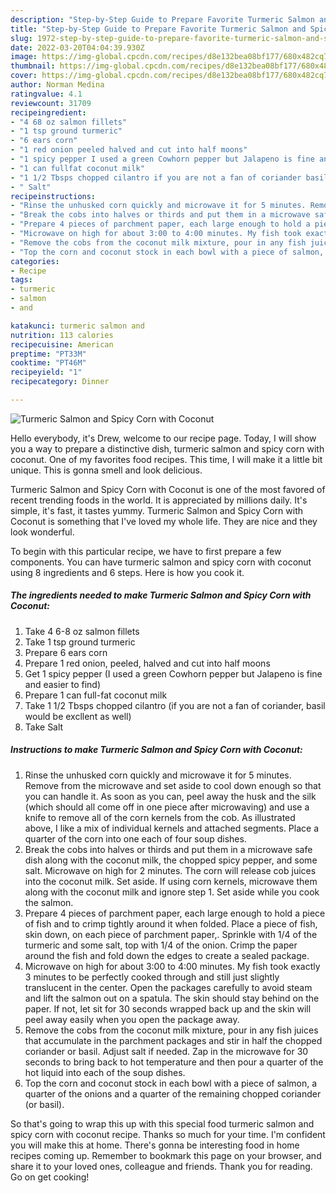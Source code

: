 ```yaml
---
description: "Step-by-Step Guide to Prepare Favorite Turmeric Salmon and Spicy Corn with Coconut"
title: "Step-by-Step Guide to Prepare Favorite Turmeric Salmon and Spicy Corn with Coconut"
slug: 1972-step-by-step-guide-to-prepare-favorite-turmeric-salmon-and-spicy-corn-with-coconut
date: 2022-03-20T04:04:39.930Z
image: https://img-global.cpcdn.com/recipes/d8e132bea08bf177/680x482cq70/turmeric-salmon-and-spicy-corn-with-coconut-recipe-main-photo.jpg
thumbnail: https://img-global.cpcdn.com/recipes/d8e132bea08bf177/680x482cq70/turmeric-salmon-and-spicy-corn-with-coconut-recipe-main-photo.jpg
cover: https://img-global.cpcdn.com/recipes/d8e132bea08bf177/680x482cq70/turmeric-salmon-and-spicy-corn-with-coconut-recipe-main-photo.jpg
author: Norman Medina
ratingvalue: 4.1
reviewcount: 31709
recipeingredient:
- "4 68 oz salmon fillets"
- "1 tsp ground turmeric"
- "6 ears corn"
- "1 red onion peeled halved and cut into half moons"
- "1 spicy pepper I used a green Cowhorn pepper but Jalapeno is fine and easier to find"
- "1 can fullfat coconut milk"
- "1 1/2 Tbsps chopped cilantro if you are not a fan of coriander basil would be excllent as well"
- " Salt"
recipeinstructions:
- "Rinse the unhusked corn quickly and microwave it for 5 minutes. Remove from the microwave and set aside to cool down enough so that you can handle it. As soon as you can, peel away the husk and the silk (which should all come off in one piece after microwaving) and use a knife to remove all of the corn kernels from the cob. As illustrated above, I like a mix of individual kernels and attached segments. Place a quarter of the corn into one each of four soup dishes."
- "Break the cobs into halves or thirds and put them in a microwave safe dish along with the coconut milk, the chopped spicy pepper, and some salt. Microwave on high for 2 minutes. The corn will release cob juices into the coconut milk. Set aside. If using corn kernels, microwave them along with the coconut milk and ignore step 1. Set aside while you cook the salmon."
- "Prepare 4 pieces of parchment paper, each large enough to hold a piece of fish and to crimp tightly around it when folded. Place a piece of fish, skin down, on each piece of parchment paper,. Sprinkle with 1/4 of the turmeric and some salt, top with 1/4 of the onion. Crimp the paper around the fish and fold down the edges to create a sealed package."
- "Microwave on high for about 3:00 to 4:00 minutes. My fish took exactly 3 minutes to be perfectly cooked through and still just slightly translucent in the center. Open the packages carefully to avoid steam and lift the salmon out on a spatula. The skin should stay behind on the paper. If not, let sit for 30 seconds wrapped back up and the skin will peel away easily when you open the package away."
- "Remove the cobs from the coconut milk mixture, pour in any fish juices that accumulate in the parchment packages and stir in half the chopped coriander or basil. Adjust salt if needed. Zap in the microwave for 30 seconds to bring back to hot temperature and then pour a quarter of the hot liquid into each of the soup dishes."
- "Top the corn and coconut stock in each bowl with a piece of salmon, a quarter of the onions and a quarter of the remaining chopped coriander (or basil)."
categories:
- Recipe
tags:
- turmeric
- salmon
- and

katakunci: turmeric salmon and 
nutrition: 113 calories
recipecuisine: American
preptime: "PT33M"
cooktime: "PT46M"
recipeyield: "1"
recipecategory: Dinner

---
```



![Turmeric Salmon and Spicy Corn with Coconut](https://img-global.cpcdn.com/recipes/d8e132bea08bf177/680x482cq70/turmeric-salmon-and-spicy-corn-with-coconut-recipe-main-photo.jpg)

Hello everybody, it's Drew, welcome to our recipe page. Today, I will show you a way to prepare a distinctive dish, turmeric salmon and spicy corn with coconut. One of my favorites food recipes. This time, I will make it a little bit unique. This is gonna smell and look delicious.



Turmeric Salmon and Spicy Corn with Coconut is one of the most favored of recent trending foods in the world. It is appreciated by millions daily. It's simple, it's fast, it tastes yummy. Turmeric Salmon and Spicy Corn with Coconut is something that I've loved my whole life. They are nice and they look wonderful.


To begin with this particular recipe, we have to first prepare a few components. You can have turmeric salmon and spicy corn with coconut using 8 ingredients and 6 steps. Here is how you cook it.

<!--inarticleads1-->

##### The ingredients needed to make Turmeric Salmon and Spicy Corn with Coconut:

1. Take 4 6-8 oz salmon fillets
1. Take 1 tsp ground turmeric
1. Prepare 6 ears corn
1. Prepare 1 red onion, peeled, halved and cut into half moons
1. Get 1 spicy pepper (I used a green Cowhorn pepper but Jalapeno is fine and easier to find)
1. Prepare 1 can full-fat coconut milk
1. Take 1 1/2 Tbsps chopped cilantro (if you are not a fan of coriander, basil would be excllent as well)
1. Take  Salt




<!--inarticleads2-->

##### Instructions to make Turmeric Salmon and Spicy Corn with Coconut:

1. Rinse the unhusked corn quickly and microwave it for 5 minutes. Remove from the microwave and set aside to cool down enough so that you can handle it. As soon as you can, peel away the husk and the silk (which should all come off in one piece after microwaving) and use a knife to remove all of the corn kernels from the cob. As illustrated above, I like a mix of individual kernels and attached segments. Place a quarter of the corn into one each of four soup dishes.
1. Break the cobs into halves or thirds and put them in a microwave safe dish along with the coconut milk, the chopped spicy pepper, and some salt. Microwave on high for 2 minutes. The corn will release cob juices into the coconut milk. Set aside. If using corn kernels, microwave them along with the coconut milk and ignore step 1. Set aside while you cook the salmon.
1. Prepare 4 pieces of parchment paper, each large enough to hold a piece of fish and to crimp tightly around it when folded. Place a piece of fish, skin down, on each piece of parchment paper,. Sprinkle with 1/4 of the turmeric and some salt, top with 1/4 of the onion. Crimp the paper around the fish and fold down the edges to create a sealed package.
1. Microwave on high for about 3:00 to 4:00 minutes. My fish took exactly 3 minutes to be perfectly cooked through and still just slightly translucent in the center. Open the packages carefully to avoid steam and lift the salmon out on a spatula. The skin should stay behind on the paper. If not, let sit for 30 seconds wrapped back up and the skin will peel away easily when you open the package away.
1. Remove the cobs from the coconut milk mixture, pour in any fish juices that accumulate in the parchment packages and stir in half the chopped coriander or basil. Adjust salt if needed. Zap in the microwave for 30 seconds to bring back to hot temperature and then pour a quarter of the hot liquid into each of the soup dishes.
1. Top the corn and coconut stock in each bowl with a piece of salmon, a quarter of the onions and a quarter of the remaining chopped coriander (or basil).




So that's going to wrap this up with this special food turmeric salmon and spicy corn with coconut recipe. Thanks so much for your time. I'm confident you will make this at home. There's gonna be interesting food in home recipes coming up. Remember to bookmark this page on your browser, and share it to your loved ones, colleague and friends. Thank you for reading. Go on get cooking!
